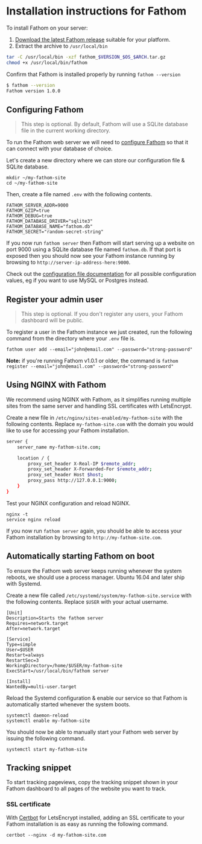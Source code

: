 # Installation instructions for Fathom

To install Fathom on your server: 

1. [Download the latest Fathom release](https://github.com/usefathom/fathom/releases) suitable for your platform.
2. Extract the archive to `/usr/local/bin`

```sh
tar -C /usr/local/bin -xzf fathom_$VERSION_$OS_$ARCH.tar.gz
chmod +x /usr/local/bin/fathom
```

Confirm that Fathom is installed properly by running `fathom --version`

```sh
$ fathom --version
Fathom version 1.0.0
```

## Configuring Fathom

> This step is optional. By default, Fathom will use a SQLite database file in the current working directory.

To run the Fathom web server we will need to [configure Fathom](Configuration.md) so that it can connect with your database of choice. 

Let's create a new directory where we can store our configuration file & SQLite database.

```
mkdir ~/my-fathom-site
cd ~/my-fathom-site
```

Then, create a file named `.env` with the following contents.

```
FATHOM_SERVER_ADDR=9000
FATHOM_GZIP=true
FATHOM_DEBUG=true
FATHOM_DATABASE_DRIVER="sqlite3"
FATHOM_DATABASE_NAME="fathom.db"
FATHOM_SECRET="random-secret-string"
```

If you now run `fathom server` then Fathom will start serving up a website on port 9000 using a SQLite database file named `fathom.db`. If that port is exposed then you should now see your Fathom instance running by browsing to `http://server-ip-address-here:9000`.

Check out the [configuration file documentation](Configuration.md) for all possible configuration values, eg if you want to use MySQL or Postgres instead.

## Register your admin user

> This step is optional. If you don't register any users, your Fathom dashboard will be public.

To register a user in the Fathom instance we just created, run the following command from the directory where your `.env` file is. 

```
fathom user add --email="john@email.com" --password="strong-password"
```

**Note:** if you're running Fathom v1.0.1 or older, the command is `fathom register --email="john@email.com" --password="strong-password"`

## Using NGINX with Fathom

We recommend using NGINX with Fathom, as it simplifies running multiple sites from the same server and handling SSL certificates with LetsEncrypt.

Create a new file in `/etc/nginx/sites-enabled/my-fathom-site` with the following contents. Replace `my-fathom-site.com` with the domain you would like to use for accessing your Fathom installation.

```sh
server {
	server_name my-fathom-site.com;

	location / {
		proxy_set_header X-Real-IP $remote_addr;
		proxy_set_header X-Forwarded-For $remote_addr;
		proxy_set_header Host $host;
		proxy_pass http://127.0.0.1:9000; 
	}
}
```

Test your NGINX configuration and reload NGINX.

```
nginx -t
service nginx reload
```

If you now run `fathom server` again, you should be able to access your Fathom installation by browsing to `http://my-fathom-site.com`.

## Automatically starting Fathom on boot

To ensure the Fathom web server keeps running whenever the system reboots, we should use a process manager. Ubuntu 16.04 and later ship with Systemd.

Create a new file called `/etc/systemd/system/my-fathom-site.service` with the following contents. Replace `$USER` with your actual username.

```
[Unit]
Description=Starts the fathom server
Requires=network.target
After=network.target

[Service]
Type=simple
User=$USER
Restart=always
RestartSec=3
WorkingDirectory=/home/$USER/my-fathom-site
ExecStart=/usr/local/bin/fathom server

[Install]
WantedBy=multi-user.target
```

Reload the Systemd configuration & enable our service so that Fathom is automatically started whenever the system boots.

```
systemctl daemon-reload
systemctl enable my-fathom-site
```

You should now be able to manually start your Fathom web server by issuing the following command.

```
systemctl start my-fathom-site
```

## Tracking snippet

To start tracking pageviews, copy the tracking snippet shown in your Fathom dashboard to all pages of the website you want to track.


### SSL certificate

With [Certbot](https://certbot.eff.org/docs/) for LetsEncrypt installed, adding an SSL certificate to your Fathom installation is as easy as running the following command.

```
certbot --nginx -d my-fathom-site.com
```


